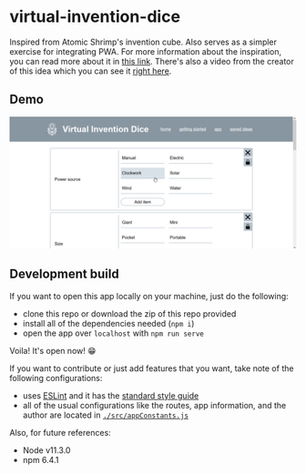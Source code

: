 # virtual-invention-dice
Inspired from Atomic Shrimp's invention cube. Also serves as a simpler exercise for integrating PWA. For more information about the inspiration, you can read more about it in [this link](http://atomicshrimp.com/post/2014/01/20/Invention-Dice). There's also a video from the creator of this idea which you can see it [right here](https://www.youtube.com/watch?v=NBdVpiWUKhU).

## Demo
![Demo of the app](./docs/assets/demo.gif)

## Development build
If you want to open this app locally on your machine, just do the following:

- clone this repo or download the zip of this repo provided
- install all of the dependencies needed (`npm i`)
- open the app over `localhost` with `npm run serve`

Voila! It's open now! 😁

If you want to contribute or just add features that you want, take note of the following configurations:

- uses [ESLint](https://github.com/eslint/eslint) and it has the [standard style guide](https://github.com/standard/standard)
- all of the usual configurations like the routes, app information, and the author are located in [`./src/appConstants.js`](./src/appConstants.js)

Also, for future references:
- Node v11.3.0
- npm 6.4.1
